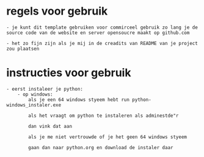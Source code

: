 # regels voor gebruik

    - je kunt dit template gebruiken voor commirceel gebruik zo lang je de source code van de website en server opensoucre maakt op github.com

    - het zo fijn zijn als je mij in de creadits van README van je project zou plaatsen
# instructies voor gebruik
    - eerst instaleer je python:
        - op windows:
            als je een 64 windows styeem hebt run python-windows_instaler.exe

            als het vraagt om python te instaleren als adminestde"r

            dan vink dat aan

            als je me niet vertrouwde of je het geen 64 windows styeem

            gaan dan naar python.org en download de instaler daar